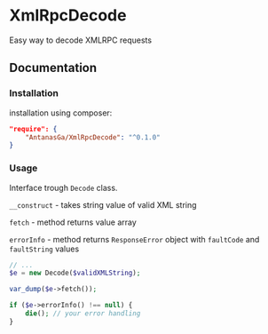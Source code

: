 XmlRpcDecode
============

Easy way to decode XMLRPC requests 

## Documentation

### Installation
installation using composer:

```json
"require": {
    "AntanasGa/XmlRpcDecode": "^0.1.0"
}
```

### Usage

Interface trough `Decode` class.

`__construct` - takes string value of valid XML string

`fetch` - method returns value array

`errorInfo` - method returns `ResponseError` object with `faultCode` and `faultString` values

```php
// ...
$e = new Decode($validXMLString);

var_dump($e->fetch());

if ($e->errorInfo() !== null) {
    die(); // your error handling
}
```
